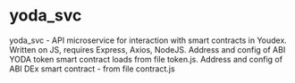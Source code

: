 # yoda_svc
yoda_svc - API microservice for interaction with smart contracts in Youdex. Written on JS, requires Express, Axios, NodeJS.
Address and config of ABI YODA token smart contract loads from file token.js. Address and config of ABI DEx smart contract - from file contract.js